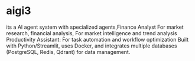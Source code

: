 # aigi3
its a AI agent system with specialized agents,Finance Analyst For market research, financial analysis, For market intelligence and trend analysis Productivity Assistant: For task automation and workflow optimization Built with Python/Streamlit, uses Docker, and integrates multiple databases (PostgreSQL, Redis, Qdrant) for  data management.
